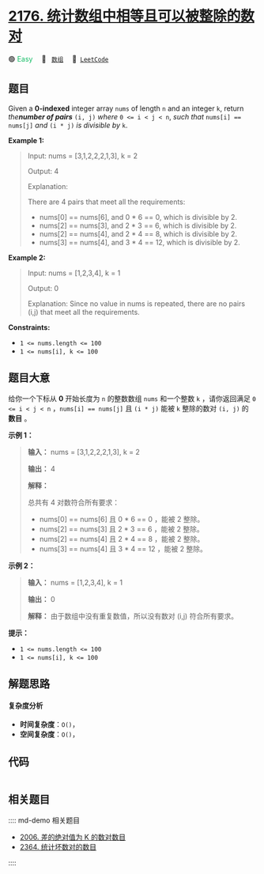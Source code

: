 # [2176. 统计数组中相等且可以被整除的数对](https://leetcode.com/problems/count-equal-and-divisible-pairs-in-an-array)

🟢 <font color=#15bd66>Easy</font>&emsp; 🔖&ensp; [`数组`](/leetcode/outline/tag/array.md)&emsp; 🔗&ensp;[`LeetCode`](https://leetcode.com/problems/count-equal-and-divisible-pairs-in-an-array)


## 题目

Given a **0-indexed** integer array `nums` of length `n` and an integer `k`,
return _the**number of pairs**_ `(i, j)` _where_ `0 <= i < j < n`, _such that_
`nums[i] == nums[j]` _and_ `(i * j)` _is divisible by_ `k`.



**Example 1:**

> Input: nums = [3,1,2,2,2,1,3], k = 2
> 
> Output: 4
> 
> Explanation:
> 
> There are 4 pairs that meet all the requirements:
> - nums[0] == nums[6], and 0 * 6 == 0, which is divisible by 2.
> - nums[2] == nums[3], and 2 * 3 == 6, which is divisible by 2.
> - nums[2] == nums[4], and 2 * 4 == 8, which is divisible by 2.
> - nums[3] == nums[4], and 3 * 4 == 12, which is divisible by 2.

**Example 2:**

> Input: nums = [1,2,3,4], k = 1
> 
> Output: 0
> 
> Explanation: Since no value in nums is repeated, there are no pairs (i,j) that meet all the requirements.

**Constraints:**

  * `1 <= nums.length <= 100`
  * `1 <= nums[i], k <= 100`


## 题目大意

给你一个下标从 **0**  开始长度为 `n` 的整数数组 `nums` 和一个整数 `k` ，请你返回满足 `0 <= i < j < n`
，`nums[i] == nums[j]` 且 `(i * j)` 能被 `k` 整除的数对 `(i, j)` 的 **数目**  。



**示例 1：**

> 
> 
> 
> 
> 
> **输入：** nums = [3,1,2,2,2,1,3], k = 2
> 
> **输出：** 4
> 
> **解释：**
> 
> 总共有 4 对数符合所有要求：
> - nums[0] == nums[6] 且 0 * 6 == 0 ，能被 2 整除。
> - nums[2] == nums[3] 且 2 * 3 == 6 ，能被 2 整除。
> - nums[2] == nums[4] 且 2 * 4 == 8 ，能被 2 整除。
> - nums[3] == nums[4] 且 3 * 4 == 12 ，能被 2 整除。
> 
> 

**示例 2：**

> 
> 
> 
> 
> 
> **输入：** nums = [1,2,3,4], k = 1
> 
> **输出：** 0
> 
> **解释：** 由于数组中没有重复数值，所以没有数对 (i,j) 符合所有要求。
> 
> 



**提示：**

  * `1 <= nums.length <= 100`
  * `1 <= nums[i], k <= 100`


## 解题思路

#### 复杂度分析

- **时间复杂度**：`O()`，
- **空间复杂度**：`O()`，

## 代码

```javascript

```

## 相关题目

:::: md-demo 相关题目
- [2006. 差的绝对值为 K 的数对数目](https://leetcode.com/problems/count-number-of-pairs-with-absolute-difference-k)
- [2364. 统计坏数对的数目](https://leetcode.com/problems/count-number-of-bad-pairs)

::::
